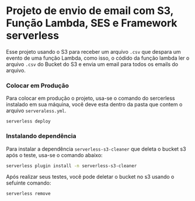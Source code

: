 # Projeto de envio de email com S3, Função Lambda, SES e Framework serverless

Esse projeto usando o S3 para receber um arquivo `.csv` que despara um evento de uma função Lambda, como isso, o códido da função lambda ler o arquivo `.csv` do Bucket do S3 e envia um email para todos os emails do arquivo.


### Colocar em Produção

Para colocar em produção o projeto, usa-se o comando do sercerless instalado em sua máquina, você deve esta dentro da pasta que contem o arquivo `serveraless.yml`.

```
serverless deploy
```

### Instalando dependência

Para instalar a dependência `serverless-s3-cleaner` que deleta o bucket s3 após o teste, usa-se o comando abaixo:

```bash
serverless plugin install -n serverless-s3-cleaner
```

Após realizar seus testes, você pode deletar o bucket no s3 usando o sefuinte comando:

```bash
serverless remove
```